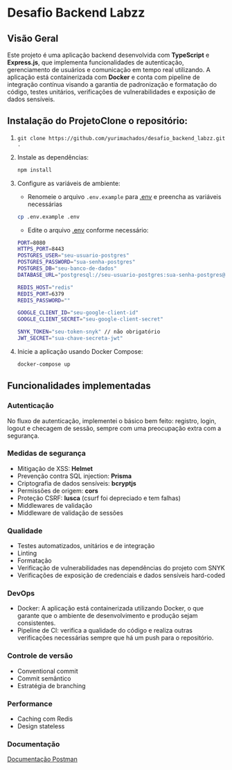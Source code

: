 # Desafio Backend Labzz

## Visão Geral

Este projeto é uma aplicação backend desenvolvida com **TypeScript** e **Express.js**, que implementa funcionalidades de autenticação, gerenciamento de usuários e comunicação em tempo real utilizando. A aplicação está containerizada com **Docker** e conta com pipeline de integração contínua visando a garantia de padronização e formatação do código, testes unitários, verificações de vulnerabilidades e exposição de dados sensíveis.

## Instalação do ProjetoClone o repositório:

1. ```git
   git clone https://github.com/yurimachados/desafio_backend_labzz.git .
   ```
2. Instale as dependências:

   ```bash
   npm install
   ```
3. Configure as variáveis de ambiente:

   - Renomeie o arquivo `.env.example` para [.env](vscode-file://vscode-app/c:/Users/user/AppData/Local/Programs/Microsoft%20VS%20Code/resources/app/out/vs/code/electron-sandbox/workbench/workbench.html) e preencha as variáveis necessárias

   ```bash
   cp .env.example .env
   ```

   - Edite o arquivo [.env](vscode-file://vscode-app/c:/Users/user/AppData/Local/Programs/Microsoft%20VS%20Code/resources/app/out/vs/code/electron-sandbox/workbench/workbench.html) conforme necessário:

   ```bash
   PORT=8080
   HTTPS_PORT=8443
   POSTGRES_USER="seu-usuario-postgres"
   POSTGRES_PASSWORD="sua-senha-postgres"
   POSTGRES_DB="seu-banco-de-dados"
   DATABASE_URL="postgresql://seu-usuario-postgres:sua-senha-postgres@db:5432/seu-banco-de-dados"

   REDIS_HOST="redis"
   REDIS_PORT=6379
   REDIS_PASSWORD=""

   GOOGLE_CLIENT_ID="seu-google-client-id"
   GOOGLE_CLIENT_SECRET="seu-google-client-secret"

   SNYK_TOKEN="seu-token-snyk" // não obrigatório
   JWT_SECRET="sua-chave-secreta-jwt"
   ```
4. Inicie a aplicação usando Docker Compose:

   ```bash
   docker-compose up
   ```

## Funcionalidades implementadas

### Autenticação

No fluxo de autenticação, implementei o básico bem feito: registro, login, logout e checagem de sessão, sempre com uma preocupação extra com a segurança.

### Medidas de segurança

- Mitigação de XSS: **Helmet**
- Prevenção contra SQL injection: **Prisma**
- Criptografia de dados sensíveis: **bcryptjs**
- Permissões de origem: **cors**
- Proteção CSRF: **lusca** (csurf foi depreciado e tem falhas)
- Middlewares de validação
- Middleware de validação de sessões

### Qualidade

- Testes automatizados, unitários e de integração
- Linting
- Formatação
- Verificação de vulnerabilidades nas dependências do projeto com SNYK
- Verificações de exposição de credenciais e dados sensíveis hard-coded

### DevOps

- Docker: A aplicação está containerizada utilizando Docker, o que garante que o ambiente de desenvolvimento e produção sejam consistentes.
- Pipeline de CI: verifica a qualidade do código e realiza outras verificações necessárias sempre que há um push para o repositório.

### Controle de versão

- Conventional commit
- Commit semântico
- Estratégia de branching

### Performance

- Caching com Redis
- Design stateless

### Documentação

[Documentação Postman](src/msc/Backend_Labzz.postman_collection.json)
